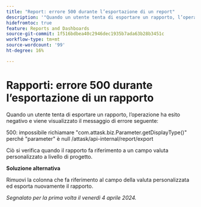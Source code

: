 ```yaml
---
title: "Report: errore 500 durante l’esportazione di un report"
description: '"Quando un utente tenta di esportare un rapporto, l’operazione ha esito negativo e viene visualizzato un errore. È disponibile una soluzione alternativa.”'
hidefromtoc: true
feature: Reports and Dashboards
source-git-commit: 1f516bdbea40c2946dec1935b7ada63b28b3451c
workflow-type: tm+mt
source-wordcount: '99'
ht-degree: 16%

---
```



# Rapporti: errore 500 durante l’esportazione di un rapporto

Quando un utente tenta di esportare un rapporto, l’operazione ha esito negativo e viene visualizzato il messaggio di errore seguente:

500: impossibile richiamare &quot;com.attask.biz.Parameter.getDisplayType()&quot; perché &quot;parameter&quot; è null /attask/api-internal/report/export

Ciò si verifica quando il rapporto fa riferimento a un campo valuta personalizzato a livello di progetto.

**Soluzione alternativa**

Rimuovi la colonna che fa riferimento al campo della valuta personalizzata ed esporta nuovamente il rapporto.

_Segnalato per la prima volta il venerdì 4 aprile 2024._
